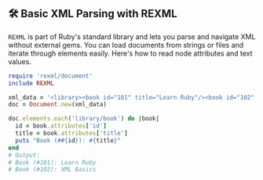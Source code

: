 ## 🛠️ Basic XML Parsing with REXML

`REXML` is part of Ruby's standard library and lets you parse and navigate XML without external gems. You can load documents from strings or files and iterate through elements easily. Here's how to read node attributes and text values.

```ruby
require 'rexml/document'
include REXML

xml_data = '<library><book id="101" title="Learn Ruby"/><book id="102" title="XML Basics"/></library>'
doc = Document.new(xml_data)

doc.elements.each('library/book') do |book|
  id = book.attributes['id']
  title = book.attributes['title']
  puts "Book (##{id}): #{title}"
end
# Output:
# Book (#101): Learn Ruby
# Book (#102): XML Basics
```